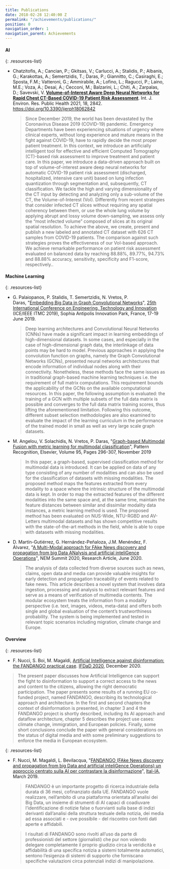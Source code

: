 ```yaml
---
title: Publications
date: 2018-02-28 12:40:00 Z
permalink: "/achievements/publications/"
position: 0
navigation_order: 1
navigation_parent: Achievements
---
```


#### AI

{: .resources-list}
* Chatzitofis, A.; Cancian, P.; Gkitsas, V.; Carlucci, A.; Stalidis, P.; Albanis, G.; Karakottas, A.; Semertzidis, T.; Daras, P.; Giannitto, C.; Casiraghi, E.; Sposta, F.M.; Vatteroni, G.; Ammirabile, A.; Lofino, L.; Ragucci, P.; Laino, M.E.; Voza, A.; Desai, A.; Cecconi, M.; Balzarini, L.; Chiti, A.; Zarpalas, D.; Savevski, V. **[Volume-of-Interest Aware Deep Neural Networks for Rapid Chest CT-Based COVID-19 Patient Risk Assessment](https://www.mdpi.com/1660-4601/18/6/2842/htm)**. Int. J. Environ. Res. Public Health 2021, 18, 2842. https://doi.org/10.3390/ijerph18062842

  > Since December 2019, the world has been devastated by the Coronavirus Disease 2019 (COVID-19) pandemic. Emergency Departments have been experiencing situations of urgency where clinical experts, without long experience and mature means in the fight against COVID-19, have to rapidly decide the most proper patient treatment. In this context, we introduce an artificially intelligent tool for effective and efficient Computed Tomography (CT)-based risk assessment to improve treatment and patient care. In this paper, we introduce a data-driven approach built on top of volume-of-interest aware deep neural networks for automatic COVID-19 patient risk assessment (discharged, hospitalized, intensive care unit) based on lung infection quantization through segmentation and, subsequently, CT classification. We tackle the high and varying dimensionality of the CT input by detecting and analyzing only a sub-volume of the CT, the Volume-of-Interest (VoI). Differently from recent strategies that consider infected CT slices without requiring any spatial coherency between them, or use the whole lung volume by applying abrupt and lossy volume down-sampling, we assess only the “most infected volume” composed of slices at its original spatial resolution. To achieve the above, we create, present and publish a new labeled and annotated CT dataset with 626 CT samples from COVID-19 patients. The comparison against such strategies proves the effectiveness of our VoI-based approach. We achieve remarkable performance on patient risk assessment evaluated on balanced data by reaching 88.88%, 89.77%, 94.73% and 88.88% accuracy, sensitivity, specificity and F1-score, respectively..

#### Machine Learning

{: .resources-list}
* G. Palaiopanos, P. Stalidis, T. Semertzidis, N. Vretos, P. Daras, "[Embedding Big Data in Graph Convolutional Networks](https://doi.org/10.1109/ICE.2019.8792632)", [25th International Conference on Engineering, Technology and Innovation](http://www.ice-conference.org/) (ICE/IEEE ITMC 2019), Sophia Antipolis Innovation Park, France, 17-19 June 2019.

  > Deep learning architectures and Convolutional Neural Networks (CNNs) have made a significant impact in learning embeddings of high-dimensional datasets. In some cases, and especially in the case of high-dimensional graph data, the interlinkage of data points may be hard to model. Previous approaches in applying the convolution function on graphs, namely the Graph Convolutional Networks (GCNs), presented neural networks architectures that encode information of individual nodes along with their connectivity. Nonetheless, these methods face the same issues as in traditional graph-based machine learning techniques i.e. the requirement of full matrix computations. This requirement bounds the applicability of the GCNs on the available computational resources. In this paper, the following assumption is evaluated: the training of a GCN with multiple subsets of the full data matrix is possible and converges to the full data matrix training scores, thus lifting the aforementioned limitation. Following this outcome, different subset selection methodologies are also examined to evaluate the impact of the learning curriculum in the performance of the trained model in small as well as very large scale graph datasets.

* M. Angelou, V. Solachidis, N. Vretos, P. Daras, "[Graph-based Multimodal Fusion with metric learning for multimodal classification](https://doi.org/10.1016/j.patcog.2019.06.013)", Pattern Recognition, Elsevier, Volume 95, Pages 296-307, November 2019

  > In this paper, a graph-based, supervised classification method for multimodal data is introduced. It can be applied on data of any type consisting of any number of modalities and can also be used for the classification of datasets with missing modalities. The proposed method maps the features extracted from every modality to a space where the intrinsic structure of the multimodal data is kept. In order to map the extracted features of the different modalities into the same space and, at the same time, maintain the feature distances between similar and dissimilar modality data instances, a metric learning method is used. The proposed method has been evaluated on NUS-Wide, NTU-RGBD and AV-Letters multimodal datasets and has shown competitive results with the state-of-the-art methods in the field, while is able to cope with datasets with missing modalities.

* D. Martín-Gutiérrez, G. Hernández-Peñaloza, J.M. Menéndez, F. Álvarez, "[A Multi-Modal approach for FAke News discovery and propagation from big Data ANalysis and artificial inteliGence Operations](https://nem-initiative.org/wp-content/uploads/2020/07/1-5-a_multimodal_approach_for_fake_news_discovery_and_propagation.pdf)", NEM Summit 2020, Research Article, June 2020.

  > The analysis of data collected from diverse sources such as news, claims, open data and media can provide valuable insights for early detection and propagation traceability of events related to fake news. This article describes a novel system that involves data ingestion, processing and analysis to extract relevant features and serve as a means of verification of multimedia contents. The modular ecosystem treats the information from a modality perspective (i.e. text, images, videos, meta-data) and offers both single and global evaluation of the content’s trustworthiness probability. The system is being implemented and tested in relevant topic scenarios including migration, climate change and Europe.

#### Overview

{: .resources-list}

* F. Nucci, S. Boi, M. Magaldi, [Artificial Intelligence against disinformation: the FANDANGO practical case](http://ceur-ws.org/Vol-2781/paper3.pdf). [IFDaD 2020](http://ceur-ws.org/Vol-2781/), December 2020.

 > The present paper discusses how Artificial Intelligence can support the fight to disinformation to support a correct access to the news and content to the citizens, allowing the right democratic participation. The paper presents some results of a running EU co-funded project, named FANDANGO, describing its technological approach and architecture. In the first and second chapters the context of disinformation is presented, in chapter 3 and 4 the FANDANGO project is shortly described, including its AI approach and dataflow architecture, chapter 5 describes the project use cases: climate change, immigration, and European policies. Finally, some short conclusions conclude the paper with general considerations on the status of digital media and with some preliminary suggestions to enforce the media in European ecosystem. 

{: .resources-list}

* F. Nucci, M. Magaldi, L. Bevilacqua, "[FANDANGO (FAke News discovery and propagation from big Data and artificial inteliGence Operations) un approccio centrato sulla AI per contrastare la disinformazione](http://www.ital-ia.it/workshop/ai-for-media-and-entertainment)", [Ital-IA](http://www.ital-ia.it), March 2019.

  > FANDANGO è un importante progetto di ricerca industriale della durata di 36 mesi, cofinanziato dalla UE. FANDANGO vuole realizzare, nell’ambito di una piattaforma orientata all’analisi dei Big Data, un insieme di strumenti di AI capaci di coadiuvare l’identificazione di notizie false o fuorvianti sulla base di indizi derivanti dall’analisi della struttura testuale della notizia, dei media ad essa associati e - ove possibile - del riscontro con fonti dati aperte e affidabili.

  > I risultati di FANDANGO sono rivolti all’uso da parte di professionisti del settore (giornalisti) che pur non volendo delegare completamente il proprio giudizio circa la veridicità e affidabilità di una specifica notizia a sistemi totalmente automatici, sentono l’esigenza di sistemi di supporto che forniscano specifiche valutazioni circa potenziali indizi di manipolazione.